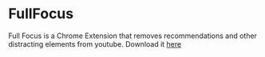 # FullFocus

Full Focus is a Chrome Extension that removes recommendations and other distracting elements from youtube.
Download it [here](https://chrome.google.com/webstore/detail/full-focus-hide-recommend/ngdenbkjmenmpmjcmoalhkommflcdilh)
